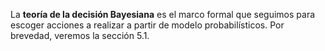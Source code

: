 La **teoría de la decisión Bayesiana** es el marco formal que seguimos para escoger acciones a realizar a partir de modelo probabilísticos. Por brevedad, veremos la sección 5.1.